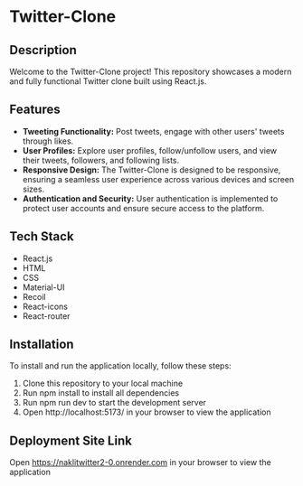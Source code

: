 # Twitter-Clone
## Description
Welcome to the Twitter-Clone project! This repository showcases a modern and fully functional Twitter clone built using React.js.

## Features
- **Tweeting Functionality:** Post tweets, engage with other users' tweets through likes.
- **User Profiles:** Explore user profiles, follow/unfollow users, and view their tweets, followers, and following lists.
- **Responsive Design:** The Twitter-Clone is designed to be responsive, ensuring a seamless user experience across various devices and screen sizes.
- **Authentication and Security:** User authentication is implemented to protect user accounts and ensure secure access to the platform.

## Tech Stack
- React.js
- HTML
- CSS
- Material-UI
- Recoil
- React-icons
- React-router

## Installation
To install and run the application locally, follow these steps:

1. Clone this repository to your local machine
2. Run npm install to install all dependencies
3. Run npm run dev to start the development server
4. Open http://localhost:5173/ in your browser to view the application

## Deployment Site Link
Open https://naklitwitter2-0.onrender.com in your browser to view the application
